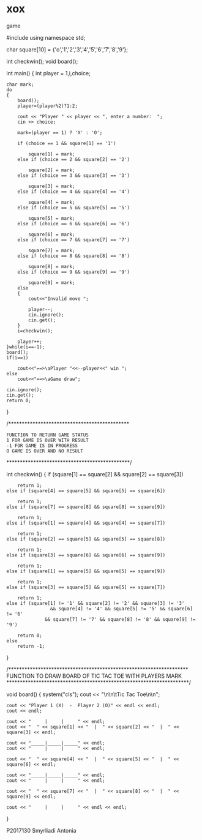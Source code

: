# xox
game


#include <iostream>
using namespace std;

char square[10] = {'o','1','2','3','4','5','6','7','8','9'};

int checkwin();
void board();

int main()
{
	int player = 1,i,choice;

	char mark;
	do
	{
		board();
		player=(player%2)?1:2;

		cout << "Player " << player << ", enter a number:  ";
		cin >> choice;

		mark=(player == 1) ? 'X' : 'O';

		if (choice == 1 && square[1] == '1')

			square[1] = mark;
		else if (choice == 2 && square[2] == '2')

			square[2] = mark;
		else if (choice == 3 && square[3] == '3')

			square[3] = mark;
		else if (choice == 4 && square[4] == '4')

			square[4] = mark;
		else if (choice == 5 && square[5] == '5')

			square[5] = mark;
		else if (choice == 6 && square[6] == '6')

			square[6] = mark;
		else if (choice == 7 && square[7] == '7')

			square[7] = mark;
		else if (choice == 8 && square[8] == '8')

			square[8] = mark;
		else if (choice == 9 && square[9] == '9')

			square[9] = mark;
		else
		{
			cout<<"Invalid move ";

			player--;
			cin.ignore();
			cin.get();
		}
		i=checkwin();

		player++;
	}while(i==-1);
	board();
	if(i==1)

		cout<<"==>\aPlayer "<<--player<<" win ";
	else
		cout<<"==>\aGame draw";

	cin.ignore();
	cin.get();
	return 0;
}

/*********************************************

	FUNCTION TO RETURN GAME STATUS
	1 FOR GAME IS OVER WITH RESULT
	-1 FOR GAME IS IN PROGRESS
	O GAME IS OVER AND NO RESULT
**********************************************/

int checkwin()
{
	if (square[1] == square[2] && square[2] == square[3])

		return 1;
	else if (square[4] == square[5] && square[5] == square[6])

		return 1;
	else if (square[7] == square[8] && square[8] == square[9])

		return 1;
	else if (square[1] == square[4] && square[4] == square[7])

		return 1;
	else if (square[2] == square[5] && square[5] == square[8])

		return 1;
	else if (square[3] == square[6] && square[6] == square[9])

		return 1;
	else if (square[1] == square[5] && square[5] == square[9])

		return 1;
	else if (square[3] == square[5] && square[5] == square[7])

		return 1;
	else if (square[1] != '1' && square[2] != '2' && square[3] != '3' 
                    && square[4] != '4' && square[5] != '5' && square[6] != '6' 
                  && square[7] != '7' && square[8] != '8' && square[9] != '9')

		return 0;
	else
		return -1;
}


/*******************************************************************
     FUNCTION TO DRAW BOARD OF TIC TAC TOE WITH PLAYERS MARK
********************************************************************/


void board()
{
	system("cls");
	cout << "\n\n\tTic Tac Toe\n\n";

	cout << "Player 1 (X)  -  Player 2 (O)" << endl << endl;
	cout << endl;

	cout << "     |     |     " << endl;
	cout << "  " << square[1] << "  |  " << square[2] << "  |  " << square[3] << endl;

	cout << "_____|_____|_____" << endl;
	cout << "     |     |     " << endl;

	cout << "  " << square[4] << "  |  " << square[5] << "  |  " << square[6] << endl;

	cout << "_____|_____|_____" << endl;
	cout << "     |     |     " << endl;

	cout << "  " << square[7] << "  |  " << square[8] << "  |  " << square[9] << endl;

	cout << "     |     |     " << endl << endl;
}

P2017130
Smyrliadi Antonia



